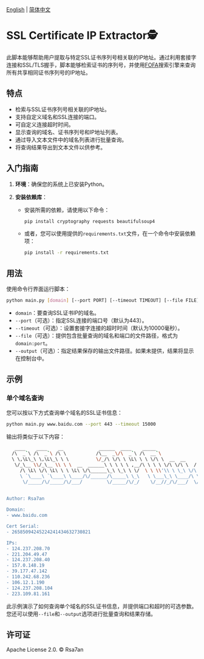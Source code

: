 [English](README.md) | [简体中文](README_ZH.md)

# SSL Certificate IP Extractor🕵️

此脚本能够帮助用户提取与特定SSL证书序列号相关联的IP地址。通过利用套接字连接和SSL/TLS握手，脚本能够检索证书的序列号，并使用[FOFA](https://fofa.info/)搜索引擎来查询所有共享相同证书序列号的IP地址。



## 特点

- 检索与SSL证书序列号相关联的IP地址。
- 支持自定义域名和SSL连接的端口。
- 可自定义连接超时时间。
- 显示查询的域名、证书序列号和IP地址列表。
- 通过导入文本文件中的域名列表进行批量查询。
- 将查询结果导出到文本文件以供参考。



## 入门指南

1. **环境**：确保您的系统上已安装Python。

2. **安装依赖库**：

   - 安装所需的依赖，请使用以下命令：

     ```bash
     pip install cryptography requests beautifulsoup4
     ```

   - 或者，您可以使用提供的`requirements.txt`文件，在一个命令中安装依赖项：

     ```bash
     pip install -r requirements.txt
     ```



## 用法

使用命令行界面运行脚本：

```bash
python main.py [domain] [--port PORT] [--timeout TIMEOUT] [--file FILE] [--output OUTPUT]
```

- `domain`：要查询SSL证书IP的域名。
- `--port`（可选）：指定SSL连接的端口号（默认为443）。
- `--timeout`（可选）：设置套接字连接的超时时间（默认为10000毫秒）。
- `--file`（可选）：提供包含批量查询的域名和端口的文件路径，格式为`domain:port`。
- `--output`（可选）：指定结果保存的输出文件路径。如果未提供，结果将显示在控制台中。



## 示例

### 单个域名查询

您可以按以下方式查询单个域名的SSL证书信息：

```bash
python main.py www.baidu.com --port 443 --timeout 15000
```

输出将类似于以下内容：

```bash
   ____    ____    __             ______  ____    _____                                      
  /\  _`\ /\  _`\ /\ \           /\__  _\/\  _`\ /\  __`\                                    
  \ \,\L\_\ \,\L\_\ \ \          \/_/\ \/\ \ \L\ \ \ \/\ \  __  __     __   _ __   __  __    
   \/_\__ \\/_\__ \\ \ \  __  ______\ \ \ \ \ ,__/\ \ \ \ \/\ \/\ \  /'__`\/\`'__\/\ \/\ \   
     /\ \L\ \/\ \L\ \ \ \L\ \/\______\_\ \_\ \ \/  \ \ \\'\\ \ \_\ \/\  __/\ \ \/ \ \ \_\ \  
     \ `\____\ `\____\ \____/\/______/\_____\ \_\   \ \___\_\ \____/\ \____\\ \_\  \/`____ \ 
      \/_____/\/_____/\/___/         \/_____/\/_/    \/__//_/\/___/  \/____/ \/_/   `/___/> \
                                                                                       /\___/
                                                                                       \/__/                                                                      
Author: Rsa7an

Domain:
- www.baidu.com

Cert Serial:
- 26585094245224241434632730821

IPs:
- 124.237.208.70
- 221.204.49.47
- 124.237.208.40
- 157.0.148.19
- 39.177.47.142
- 110.242.68.236
- 106.12.1.190
- 124.237.208.104
- 223.109.81.161
```

此示例演示了如何查询单个域名的SSL证书信息，并提供端口和超时的可选参数。您还可以使用`--file`和`--output`选项进行批量查询和结果存储。



## 许可证

Apache License 2.0.  © Rsa7an